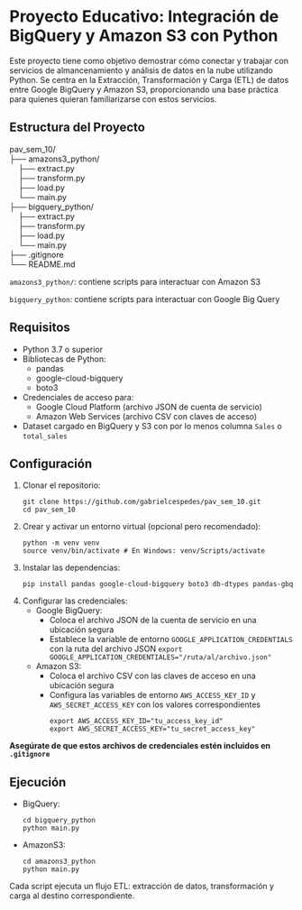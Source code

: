 # **Proyecto Educativo: Integración de BigQuery y Amazon S3 con Python**

Este proyecto tiene como objetivo demostrar cómo conectar y trabajar con servicios de almancenamiento y análisis de datos en la nube utilizando Python. Se centra en la Extracción, Transformación y Carga (ETL) de datos entre Google BigQuery y Amazon S3, proporcionando una base práctica para quienes quieran familiarizarse con estos servicios.

## **Estructura del Proyecto**

pav_sem_10/ <br>
├── amazons3_python/ <br>
&nbsp; &nbsp;   ├── extract.py <br>
&nbsp; &nbsp;   ├── transform.py <br>
&nbsp; &nbsp;   ├── load.py <br>
&nbsp; &nbsp;   └── main.py <br>
├── bigquery_python/ <br>
&nbsp; &nbsp;   ├── extract.py <br>
&nbsp; &nbsp;   ├── transform.py <br>
&nbsp; &nbsp;   ├── load.py <br>
&nbsp; &nbsp;   └── main.py <br>
├── .gitignore <br>
└── README.md

```amazons3_python/```: contiene scripts para interactuar con Amazon S3

```bigquery_python```: contiene scripts para interactuar con Google Big Query

## **Requisitos**

- Python 3.7 o superior
- Bibliotecas de Python:
  - pandas
  - google-cloud-bigquery
  - boto3
- Credenciales de acceso para:
  - Google Cloud Platform (archivo JSON de cuenta de servicio)
  - Amazon Web Services (archivo CSV con claves de acceso)
- Dataset cargado en BigQuery y S3 con por lo menos columna ```Sales``` o ```total_sales```

## **Configuración**

1. Clonar el repositorio:
   ```
   git clone https://github.com/gabrielcespedes/pav_sem_10.git
   cd pav_sem_10   
   ```
2. Crear y activar un entorno virtual (opcional pero recomendado):
   ```
   python -m venv venv
   source venv/bin/activate # En Windows: venv/Scripts/activate
   ```
3. Instalar las dependencias:
   ```
   pip install pandas google-cloud-bigquery boto3 db-dtypes pandas-gbq   
   ```
4. Configurar las credenciales:
   - Google BigQuery:
     - Coloca el archivo JSON de la cuenta de servicio en una ubicación segura
     - Establece la variable de entorno ```GOOGLE_APPLICATION_CREDENTIALS``` con la ruta del archivo JSON
       ```export GOOGLE_APPLICATION_CREDENTIALES="/ruta/al/archivo.json"```
   - Amazon S3:
     - Coloca el archivo CSV con las claves de acceso en una ubicación segura
     - Configura las variables de entorno ```AWS_ACCESS_KEY_ID``` y ```AWS_SECRET_ACCESS_KEY``` con los valores correspondientes
       ```
       export AWS_ACCESS_KEY_ID="tu_access_key_id"
       export AWS_SECRET_ACCESS_KEY="tu_secret_access_key"
       ```
  **Asegúrate de que estos archivos de credenciales estén incluidos en ```.gitignore```**

## **Ejecución**

- BigQuery:
  ```
  cd bigquery_python
  python main.py
  ```
- AmazonS3:
  ```
  cd amazons3_python
  python main.py
  ```
Cada script ejecuta un flujo ETL: extracción de datos, transformación y carga al destino correspondiente.


